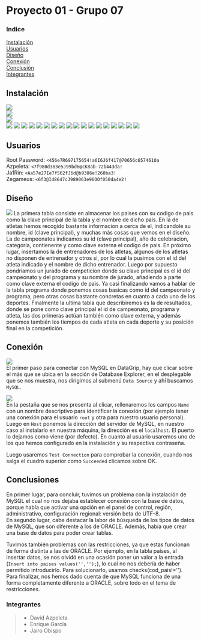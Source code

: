 # Proyecto 01 - Grupo 07

### Indice
[Instalación](#instalación)  
[Usuarios](#usuarios)  
[Diseño](#diseño)  
[Conexión](#conexión)  
[Conclusión](#conclusiones)  
[Integrantes](#integrantes)  

## Instalación
    
![](media/Instalacion01.png)  
![](media/Instalacion02.png)  
![](media/Instalacion03.png)  
![](media/Instalacion04.png)
![](media/Instalacion05.png)
![](media/Instalacion06.png)
![](media/Instalacion07.png)
![](media/Instalacion08.png)
![](media/Instalacion09.png)
![](media/Instalacion10.png)
![](media/Instalacion11.png)
![](media/Instalacion12.png)
![](media/Instalacion13.png)
![](media/Instalacion14.png)
![](media/Instalacion15.png)
![](media/Instalacion16.png)
![](media/Instalacion17.png)
![](media/Instalacion18.png)
![](media/Instalacion19.png)
![](media/Instalacion20.png)
![](media/Instalacion21.png)

## Usuarios
Root Password: `<456e7R697175654!a6I6J6f417@70656c657461Oa`  
Azpeleta: `<7f980d383e5J99bd6@cK8ab-72b443da!`   
Ja1Rin: `<Aa57e27Ie7f562fJ6d@b9386e!260ba3!`  
Zegameus: `<6f3@Id8647cJ989063e96OOf050da4e2!`

## Diseño
![](media/Diseno1.png)
La primera tabla consiste en almacenar los paises con su codigo de pais como la clave principal de la tabla 
y el nombre de dicho pais. En la de atletas hemos recogido bastante informacion a cerca de el, indicandole su nombre, id (clave principal),
y muchas más cosas que vemos en el diseño. La de campeonatos indicamos su id (clave principal), año de celebracion, categoria, contienente y como clave 
externa el codigo de pais. En próximo lugar, insertamos la de entrenadores de los atletas, algunos de los atletas no 
disponen de entrenador y otros si, por lo cual la pusimos con el id del atleta indicado y el nombre de dicho entrenador. Luego por supuesto pondriamos
un jurado de competicion donde su clave principal es el id del campeonato y del programa y su nombre de jurado, añadiendo a parte como clave 
externa el codigo de pais. Ya casi finalizando vamos a hablar de la tabla programa donde ponemos cosas basicas como id del campeonato y programa, pero otras
cosas bastante concretas en cuanto a cada uno de los deportes. Finalmente la ultima tabla que describiremos es la de resultados, donde se pone como clave principal
el id de campeonato, programa y atleta, las dos primeras actúan también como clave externa, y además ponemos también los tiempos de cada atleta en cada deporte y 
su posición final en la competición.


## Conexión
![](media/Conexion1.png)  
El primer paso para conectar con MySQL en DataGrip, hay que clicar sobre el más que se ubica en la sección
de Database Explorer, en el desplegable que se nos muestra, nos dirigimos al submenú `Data Source` y ahí buscamos `MySQL`.  

![](media/Conexion2.png)  
En la pestaña que se nos presenta al clicar, rellenaremos los campos `Name` con un nombre descriptivo
para identificar la conexión (por ejemplo tener una conexión para el usuario `root` y otra para nuestro usuario personal).
Luego en `Host` ponemos la dirección del servidor de MySQL, en nuestro caso al instalarlo en nuestra máquina, la dirección es el `localhost`.
El puerto lo dejamos como viene (por defecto). En cuanto al usuario usaremos uno de los que hemos configurado en la instalación y su respectiva contraseña.

Luego usaremos `Test Connection` para comprobar la conexión, cuando nos salga el cuadro superior como `Succeeded` clicamos sobre OK.

## Conclusiones
En primer lugar, para concluir, tuvimos un problema con la instalación de MySQL
el cual no nos dejaba establecer conexión con la base de datos, porque había
que activar una opción en el panel de control, región, administrativo, configuración regional:
versión beta de UTF-8.  
En segundo lugar, cabe destacar la labor de búsqueda de los tipos de datos de MySQL, que son diferente a los
de ORACLE. Además, había que crear una base de datos para poder crear tablas.

Tuvimos también problemas con las restricciones, ya que estas funcionan de forma distinta a las de ORACLE.
Por ejemplo, en la tabla países, al insertar datos, se nos olvidó en una ocasión poner un valor a la entrada 
(`Insert into paises values('','');`), lo cual no nos debería de haber permitido introducirlo.
Para solucionarlo, usamos checks(cod_pais!='').
Para finalizar, nos hemos dado cuenta de que MySQL funciona de una forma completamente diferente a ORACLE,
sobre todo en el tema de restricciones.





### Integrantes
> * David Azpeleta
> * Enrique García
> * Jairo Obispo